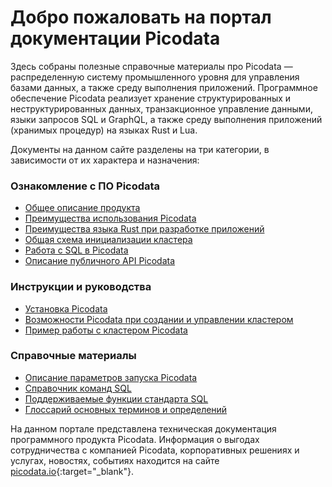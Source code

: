 # Добро пожаловать на портал документации Picodata
Здесь собраны полезные справочные материалы про Picodata — распределенную систему промышленного уровня для управления базами данных, а также среду выполнения приложений. Программное обеспечение Picodata реализует хранение структурированных и неструктурированных данных, транзакционное управление данными, языки запросов SQL и GraphQL, а также среду выполнения приложений (хранимых процедур) на языках Rust и Lua.

Документы на данном сайте разделены на три категории, в зависимости от их характера и назначения:
### Ознакомление с ПО Picodata
* [Общее описание продукта](description)
* [Преимущества использования Picodata](benefits)
* [Преимущества языка Rust при разработке приложений](benefits_rust)
* [Общая схема инициализации кластера](clustering)
* [Работа с SQL в Picodata](sbroad/sql_index)
* [Описание публичного API Picodata](api)

### Инструкции и руководства
* [Установка Picodata](install)
* [Возможности Picodata при создании и управлении кластером](deploy)
* [Пример работы с кластером Picodata](tutorial)

### Справочные материалы
* [Описание параметров запуска Picodata](cli)
* [Справочник команд SQL](sbroad/sql_queries)
* [Поддерживаемые функции стандарта SQL](sbroad/sql_reference)
* [Глоссарий основных терминов и определений](glossary)

На данном портале представлена техническая документация программного продукта Picodata. Информация о выгодах сотрудничества с компанией Picodata, корпоративных решениях и услугах, новостях, событиях находится на сайте [picodata.io](https://www.picodata.io){:target="_blank"}.

<a style="display: none" href="https://hits.seeyoufarm.com"><img src="https://hits.seeyoufarm.com/api/count/incr/badge.svg?url=https%3A%2F%2Fdocs.picodata.io%2Fpicodata%2F&count_bg=%2379C83D&title_bg=%23555555&icon=&icon_color=%23E7E7E7&title=hits&edge_flat=false"/></a>
